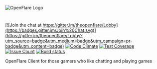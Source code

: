 ![OpenFlare Logo](https://vortex1409.com/openflare.png)
#
[![Join the chat at https://gitter.im/theopenflare/Lobby](https://badges.gitter.im/Join%20Chat.svg)](https://gitter.im/theopenflare/Lobby?utm_source=badge&utm_medium=badge&utm_campaign=pr-badge&utm_content=badge) [![Code Climate](https://codeclimate.com/github/TheOpenFlare/OpenFlareClient/badges/gpa.svg)](https://codeclimate.com/github/TheOpenFlare/OpenFlareClient) [![Test Coverage](https://codeclimate.com/github/TheOpenFlare/OpenFlareClient/badges/coverage.svg)](https://codeclimate.com/github/TheOpenFlare/OpenFlareClient/coverage) [![Issue Count](https://codeclimate.com/github/TheOpenFlare/OpenFlareClient/badges/issue_count.svg)](https://codeclimate.com/github/TheOpenFlare/OpenFlareClient) [![Build status](https://ci.appveyor.com/api/projects/status/wbh9x22v16b1c11a?svg=true)](https://ci.appveyor.com/project/vortex1409/openflareclient)

OpenFlare Client for those gamers who like chatting and playing games
